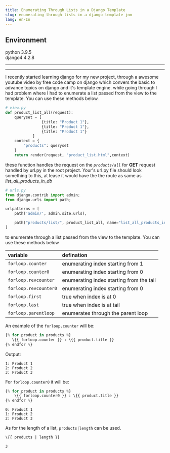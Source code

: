 ```yaml
---
title: Enumerating Through Lists in a Django Template
slug: enumerating through lists in a django template jnm
lang: en-In
---
```


## Environment
python 3.9.5  
django4 4.2.8

--------------
--------------

I recently started learning django for my new project, through a awesome youtube video by free code camp on django which convers the basic to advance topics on django and it's template engine. while going through I had problem where I had to enumerate a list passed from the view to the template. You can use these methods below.

```python
# view.py
def product_list_all(request):
    queryset = [
                {title: "Product 1"},
                {title: "Product 1"},
                {title: "Product 1"}
            ]
    context = {
        "products": queryset
    }
    return render(request, "product_list.html",context)
```

these function handles the request on the *`products/all`* for **GET** request handled by url.py in the root project. Your's url.py file should look something to this, at lease it would have the the route as same as *list_all_products_in_db*

```python
# urls.py
from django.contrib import admin;
from django.urls import path;

urlpatterns = [
    path('admin/', admin.site.urls),

    path("products/list/", product_list_all, name="list_all_products_in_db")
]
```

to enumerate through a list passed from the view to the template. You can use these methods below

|           variable            |             defination                       |
|:------------------------------|:---------------------------------------------|
| `forloop.counter`               | enumerating index starting from 1            |
| `forloop.counter0`              | enumerating index starting from 0            |
| `forloop.revcounter`            | enumerating index starting from the tail     |
| `forloop.revcounter0`           | enumerating index starting from 0            |
| `forloop.first`                 | true when index is at 0                      |
| `forloop.last`                  | true when index is at tail                   |
| `forloop.parentloop`            | enumerates through the parent loop           |





An example of the `forloop.counter` will be:

```python
{% for product in products %}
   \{{ forloop.counter }} : \{{ product.title }}
{% endfor %}
```
Output:
```
1: Product 1
2: Product 2
3: Product 3
```

For `forloop.counter0` it will be:
```python
{% for product in products %}
    \{{ forloop.counter0 }} : \{{ product.title }}
{% endfor %}
```

```
0: Product 1
1: Product 2
2: Product 3
```

As for the length of a list, ` products|length ` can be used.

```html
\{{ products | length }}
```
```
3
```